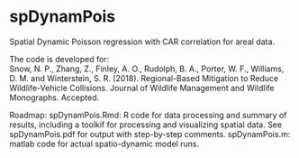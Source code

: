 # spDynamPois
Spatial Dynamic Poisson regression with CAR correlation for areal data.

The code is developed for:  
Snow, N. P., Zhang, Z., Finley, A. O., Rudolph, B. A., Porter, W. F., Williams, D. M. and Winterstein, S. R. (2018). Regional-Based Mitigation to Reduce Wildlife-Vehicle Collisions.  Journal of Wildlife Management and Wildlife Monographs. Accepted.

Roadmap: 
spDynamPois.Rmd: R code for data processing and summary of results, including a toolkif for processing and visualizing spatial data. See spDynamPois.pdf for output with step-by-step comments.
spDynamPois.m: matlab code for actual spatio-dynamic model runs. 
